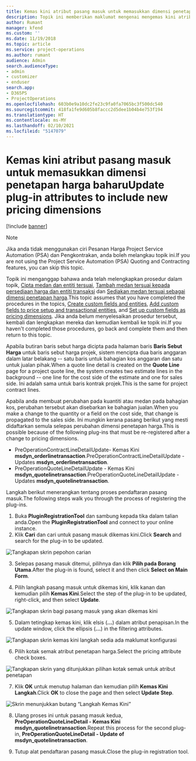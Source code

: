 ```yaml
---
title: Kemas kini atribut pasang masuk untuk memasukkan dimensi penetapan harga baharu
description: Topik ini memberikan maklumat mengenai mengemas kini atribut pasang masuk untuk dimensi penetapan.
author: Rumant
manager: kfend
ms.custom: ''
ms.date: 11/19/2018
ms.topic: article
ms.service: project-operations
ms.author: rumant
audience: Admin
search.audienceType:
- admin
- customizer
- enduser
search.app:
- D365PS
- ProjectOperations
ms.openlocfilehash: 603b0e9a10dc2fe23c9fa0fa7065bc3f500dc540
ms.sourcegitcommit: 418fa1fe9d605b8faccc2d5dee1b04b4e753f194
ms.translationtype: HT
ms.contentlocale: ms-MY
ms.lasthandoff: 02/10/2021
ms.locfileid: "5147079"
---
```

# <a name="update-plug-in-attributes-to-include-new-pricing-dimensions"></a><span data-ttu-id="9254e-103">Kemas kini atribut pasang masuk untuk memasukkan dimensi penetapan harga baharu</span><span class="sxs-lookup"><span data-stu-id="9254e-103">Update plug-in attributes to include new pricing dimensions</span></span>

[!include [banner](../includes/psa-now-project-operations.md)]

> [!NOTE]
> <span data-ttu-id="9254e-104">Jika anda tidak menggunakan ciri Pesanan Harga Project Service Automation (PSA) dan Pengkontrakan, anda boleh melangkau topik ini.</span><span class="sxs-lookup"><span data-stu-id="9254e-104">If you are not using the Project Service Automation (PSA) Quoting and Contracting features, you can skip this topic.</span></span>

<span data-ttu-id="9254e-105">Topik ini menganggap bahawa anda telah melengkapkan prosedur dalam topik, [Cipta medan dan entiti tersuai](create-custom-fields-entities.md), [Tambah medan tersuai kepada persediaan harga dan entiti transaksi](field-references.md) dan [Sediakan medan tersuai sebagai dimensi penetapan harga](set-up-pricing-dimensions.md).</span><span class="sxs-lookup"><span data-stu-id="9254e-105">This topic assumes that you have completed the procedures in the topics, [Create custom fields and entities](create-custom-fields-entities.md), [Add custom fields to price setup and transactional entities](field-references.md), and [Set up custom fields as pricing dimensions](set-up-pricing-dimensions.md).</span></span> <span data-ttu-id="9254e-106">Jika anda belum menyelesaikan prosedur tersebut, kembali dan lengkapkan mereka dan kemudian kembali ke topik ini.</span><span class="sxs-lookup"><span data-stu-id="9254e-106">If you haven't completed those procedures, go back and complete them and then return to this topic.</span></span>

<span data-ttu-id="9254e-107">Apabila butiran baris sebut harga dicipta pada halaman baris **Baris Sebut Harga** untuk baris sebut harga projek, sistem mencipta dua baris anggaran dalam latar belakang -- satu baris untuk bahagian kos anggaran dan satu untuk jualan pihak.</span><span class="sxs-lookup"><span data-stu-id="9254e-107">When a quote line detail is created on the **Quote Line** page for a project quote line, the system creates two estimate lines in the background -- one line for the cost side of the estimate and one for sales side.</span></span> <span data-ttu-id="9254e-108">Ini adalah sama untuk baris kontrak projek.</span><span class="sxs-lookup"><span data-stu-id="9254e-108">This is the same  for project contract lines.</span></span>

<span data-ttu-id="9254e-109">Apabila anda membuat perubahan pada kuantiti atau medan pada bahagian kos, perubahan tersebut akan disebarkan ke bahagian jualan.</span><span class="sxs-lookup"><span data-stu-id="9254e-109">When you make a change to the quantity or a field on the cost side, that change is propagated to the sales side.</span></span> <span data-ttu-id="9254e-110">Ini mungkin kerana pasang berikut yang mesti didaftarkan semula selepas perubahan dimensi penetapan harga.</span><span class="sxs-lookup"><span data-stu-id="9254e-110">This is possible because of the following plug-ins that must be re-registered after a change to pricing dimensions.</span></span>

- <span data-ttu-id="9254e-111">PreOperationContractLineDetailUpdate- Kemas Kini **msdyn_orderlinetransaction**.</span><span class="sxs-lookup"><span data-stu-id="9254e-111">PreOperationContractLineDetailUpdate - Updates **msdyn_orderlinetransaction**.</span></span>
- <span data-ttu-id="9254e-112">PreOperationQuoteLineDetailUpdate - Kemas Kini **msdyn_quotelinetransaction**.</span><span class="sxs-lookup"><span data-stu-id="9254e-112">PreOperationQuoteLineDetailUpdate - Updates **msdyn_quotelinetransaction**.</span></span>

<span data-ttu-id="9254e-113">Langkah berikut menerangkan tentang proses pendaftaran pasang masuk.</span><span class="sxs-lookup"><span data-stu-id="9254e-113">The following steps walk you through the process of registering the plug-ins.</span></span>

1. <span data-ttu-id="9254e-114">Buka **PluginRegistrationTool** dan sambung kepada tika dalam talian anda.</span><span class="sxs-lookup"><span data-stu-id="9254e-114">Open the **PluginRegistrationTool** and connect to your online instance.</span></span>
2. <span data-ttu-id="9254e-115">Klik **Cari** dan cari untuk pasang masuk dikemas kini.</span><span class="sxs-lookup"><span data-stu-id="9254e-115">Click **Search** and search for the plug-in to be updated.</span></span>

 ![Tangkapan skrin pepohon carian](media/PRT-1.png)

3. <span data-ttu-id="9254e-117">Selepas pasang masuk ditemui, pilihnya dan klik **Pilih pada Borang Utama**.</span><span class="sxs-lookup"><span data-stu-id="9254e-117">After the plug-in is found, select it and then click **Select on Main Form**.</span></span>

4. <span data-ttu-id="9254e-118">Pilih langkah pasang masuk untuk dikemas kini, klik kanan dan kemudian pilih **Kemas Kini**.</span><span class="sxs-lookup"><span data-stu-id="9254e-118">Select the step of the plug-in to be updated, right-click, and then select **Update**.</span></span>

 ![Tangkapan skrin bagi pasang masuk yang akan dikemas kini](media/PRT-2.png)
 
5. <span data-ttu-id="9254e-120">Dalam tetingkap kemas kini, klik elsis (**...**) dalam atribut penapisan.</span><span class="sxs-lookup"><span data-stu-id="9254e-120">In the update window, click the ellipsis (**...**) in the filtering attributes.</span></span>

 ![Tangkapan skrin kemas kini langkah sedia ada maklumat konfigurasi](media/PRT-3.png)
 
6. <span data-ttu-id="9254e-122">Pilih kotak semak atribut penetapan harga.</span><span class="sxs-lookup"><span data-stu-id="9254e-122">Select the pricing attribute check boxes.</span></span>

 ![Tangkapan skrin yang ditunjukkan pilihan kotak semak untuk atribut penetapan](media/PRT-4.png)

7. <span data-ttu-id="9254e-124">Klik **OK** untuk menutup halaman dan kemudian pilih **Kemas Kini Langkah**.</span><span class="sxs-lookup"><span data-stu-id="9254e-124">Click **OK** to close the page and then select **Update Step**.</span></span>

 ![Skrin menunjukkan butang “Langkah Kemas Kini”](media/PRT-5.png)
 
8. <span data-ttu-id="9254e-126">Ulang proses ini untuk pasang masuk kedua, **PreOperationQuoteLineDetail - Kemas Kini msdyn_quotelinetransaction**.</span><span class="sxs-lookup"><span data-stu-id="9254e-126">Repeat this process for the second plug-in, **PreOperationQuoteLineDetail - Update of msdyn_quotelinetransaction**.</span></span>

9. <span data-ttu-id="9254e-127">Tutup alat pendaftaran pasang masuk.</span><span class="sxs-lookup"><span data-stu-id="9254e-127">Close the plug-in registration tool.</span></span>

